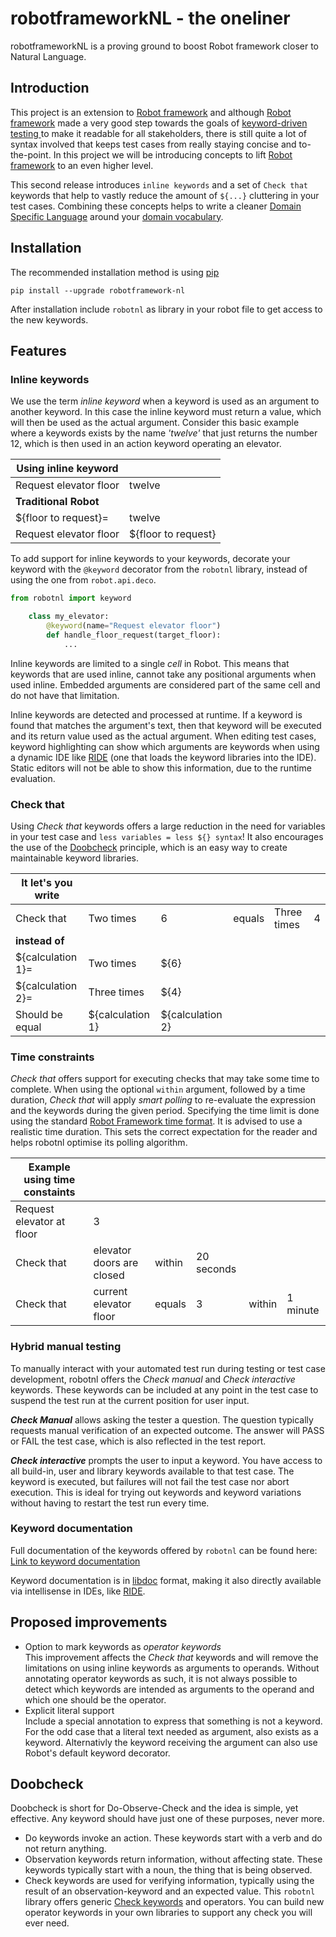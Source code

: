 # robotframeworkNL - the oneliner
robotframeworkNL is a proving ground to boost Robot framework closer to Natural Language.

## Introduction
This project is an extension to [Robot framework](https://robotframework.org/) and although [Robot framework](https://robotframework.org/) made a very good step towards the goals of [keyword-driven testing ](https://en.wikipedia.org/wiki/Keyword-driven_testing) to make it readable for all stakeholders, there is still quite a lot of syntax involved that keeps test cases from really staying concise and to-the-point. In this project we will be introducing concepts to lift [Robot framework](https://robotframework.org/) to an even higher level.

This second release introduces ``inline keywords`` and a set of  ``Check that`` keywords that help to vastly reduce the amount of ``${...}`` cluttering in your test cases. Combining these concepts helps to write a cleaner [Domain Specific Language](https://en.wikipedia.org/wiki/Domain-specific_language) around your [domain vocabulary](https://en.wikipedia.org/wiki/Jargon).

## Installation
The recommended installation method is using [pip](http://pip-installer.org)

    pip install --upgrade robotframework-nl

After installation include `robotnl` as library in your robot file to get access to the new keywords.

## Features

### Inline keywords

We use the term *inline keyword* when a keyword is used as an argument to another keyword. In this case the inline keyword must return a value, which will then be used as the actual argument. Consider this  basic example where a keywords exists by the name *'twelve'* that just returns the number 12, which is then used in an action keyword operating an elevator.

|**Using inline keyword**||
|---|---|
| Request elevator floor | twelve |
|**Traditional Robot**||
| ${floor to request}= | twelve |
| Request elevator floor | ${floor to request} |

To add support for inline keywords to your keywords, decorate your keyword with the `@keyword` decorator from the `robotnl` library, instead of using the one from `robot.api.deco`.

```python
from robotnl import keyword

    class my_elevator:
        @keyword(name="Request elevator floor")
        def handle_floor_request(target_floor):
            ...
```

Inline keywords are limited to a single *cell* in Robot. This means that keywords that are used inline, cannot take any positional arguments when used inline. Embedded arguments are considered part of the same cell and do not have that limitation.

Inline keywords are detected and processed at runtime. If a keyword is found that matches the argument's text, then that keyword will be executed and its return value used as the actual argument. When editing test cases, keyword highlighting can show which arguments are keywords when using a dynamic IDE like [RIDE](https://github.com/robotframework/RIDE/wiki) (one that loads the keyword libraries into the IDE). Static editors will not be able to show this information, due to the runtime evaluation.

### Check that

Using *Check that* keywords offers a large reduction in the need for variables in your test case and ``less variables = less ${} syntax``! It also encourages the use of the [Doobcheck](#doobcheck) principle, which is an easy way to create maintainable keyword libraries.

|**It let's you write**||||||
|---|---|---|---|---|---|
| Check that | Two times | 6 | equals | Three times | 4 |
|**instead of**||||||
| ${calculation 1}= | Two times    | ${6} ||||
| ${calculation 2}= | Three times  | ${4} ||||
| Should be equal   | ${calculation 1} |  ${calculation 2} ||||

### Time constraints

*Check that* offers support for executing checks that may take some time to complete. When using the optional `within` argument, followed by a time duration, *Check that* will apply *smart polling* to re-evaluate the expression and the keywords during the given period. Specifying the time limit is done using the standard [Robot Framework time format](https://robotframework.org/robotframework/latest/RobotFrameworkUserGuide.html#toc-entry-176). It is advised to use a realistic time duration. This sets the correct expectation for the reader and helps robotnl optimise its polling algorithm.

|**Example using time constaints**||||||
|---|---|---|---|---|---|
| Request elevator at floor | 3 |||||
| Check that | elevator doors are closed | within | 20 seconds ||
| Check that | current elevator floor | equals | 3 | within | 1 minute |

### Hybrid manual testing

To manually interact with your automated test run during testing or test case development, robotnl offers the *Check manual* and *Check interactive* keywords. These keywords can be included at any point in the test case to suspend the test run at the current position for user input.

***Check Manual*** allows asking the tester a question. The question typically requests manual verification of an expected outcome. The answer will PASS or FAIL the test case, which is also reflected in the test report.

***Check interactive*** prompts the user to input a keyword. You have access to all build-in, user and library keywords available to that test case. The keyword is executed, but failures will not fail the test case nor abort execution. This is ideal for trying out keywords and keyword variations without having to restart the test run every time.

### Keyword documentation

Full documentation of the keywords offered by `robotnl` can be found here:  
[Link to keyword documentation](https://jfoederer.github.io/robotframeworkNL/robotnl-libdoc.html)

Keyword documentation is in [libdoc](http://robotframework.org/robotframework/latest/RobotFrameworkUserGuide.html#libdoc) format, making it also directly available via intellisense in IDEs, like [RIDE](https://github.com/robotframework/RIDE/wiki).

## Proposed improvements

* Option to mark keywords as *operator keywords*  
  This improvement affects the *Check that* keywords and will remove the limitations on using inline keywords as arguments to operands. Without annotating operator keywords as such, it is not always possible to detect which keywords are intended as arguments to the operand and which one should be the operator.
* Explicit literal support  
  Include a special annotation to express that something is not a keyword. For the odd case that a literal text needed as argument, also exists as a keyword. Alternativly the keyword receiving the argument can also use Robot's default keyword decorator.

## Doobcheck

Doobcheck is short for Do-Observe-Check and the idea is simple, yet effective. Any keyword should have just one of these purposes, never more.

- Do keywords invoke an action. These keywords start with a verb and do not return anything.
- Observation keywords return information, without affecting state. These keywords typically start with a noun, the thing that is being observed.
- Check keywords are used for verifying information, typically using the result of an observation-keyword and an expected value. This `robotnl` library offers generic [Check keywords](#check-that) and operators. You can build new operator keywords in your own libraries to support any check you will ever need.
